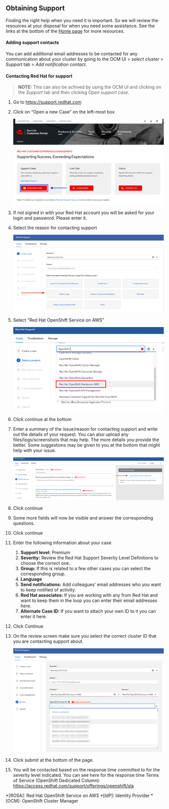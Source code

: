 ## Obtaining Support

Finding the right help when you need it is important. So we will review the resources at your disposal for when you need some assistance. See the links at the bottom of the [Home page](../../#resources) for more resources.


#### Adding support contacts
You can add additional email addresses to be contacted for any communication about your cluster by going to the OCM UI > *select cluster* > *Support* tab >  *Add notification contact*.

#### Contacting Red Hat for support
>**NOTE:** This can also be achived by using the OCM UI and clicking on the *Support* tab and then clicking *Open support case*.

1. Go to <https://support.redhat.com>
1. Click on “Open a new Case” on the left-most box

    ![mp](images/13-case.png)

1. If not signed in with your Red Hat account you will be asked for your login and password.  Please enter it.
1. Select the reason for contacting support

    ![mp](images/13-reason.png)

1. Select “Red Hat OpenShift Service on AWS” 

    ![mp](images/13-select_rosa.png)

1. Click continue at the bottom
1. Enter a summary of the issue/reason for contacting support and write out the details of your request.  You can also upload any files/logs/screenshots that may help. The more details you provide the better.  Some suggestions may be given to you at the bottom that might help with your issue.

    ![mp](images/13-summary.png)

1. Click continue
1. Some more fields will now be visible and answer the corresponding questions.
1. Click continue
1. Enter the following information about your case
    1. **Support level:** Premium
    1. **Severity:** Review the Red Hat Support Severity Level Definitions to choose the correct one.
    1. **Group:** If this is related to a few other cases you can select the corresponding group.
    1. **Language**
    1. **Send notifications:** Add colleagues’ email addresses who you want to keep notified of activity.
    1. **Red Hat associates:**  If you are working with any from Red Hat and want to keep them in the loop you can enter their email addresses here. 
    1. **Alternate Case ID:** If you want to attach your own ID to it you can enter it here.
1. Click Continue
1. On the review screen make sure you select the correct cluster ID that you are contacting support about.

    ![mp](images/13-cluster_id.png)

1. Click submit at the bottom of the page.
1. You will be contacted based on the response time committed to for the severity level indicated.  You can see here for the response time Terms of Service (OpenShift Dedicated Column): <https://access.redhat.com/support/offerings/openshift/sla>



*[ROSA]: Red Hat OpenShift Service on AWS
*[IdP]: Identity Provider
*[OCM]: OpenShift Cluster Manager